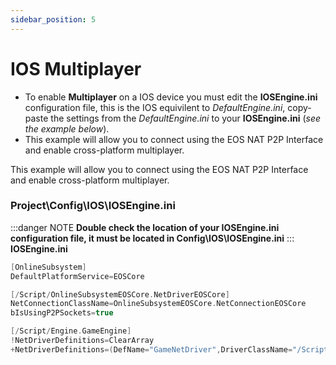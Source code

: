 ```yaml
---
sidebar_position: 5
---
```


# IOS Multiplayer
- To enable **Multiplayer** on a IOS device you must edit the **IOSEngine.ini** configuration file, this is the IOS equivilent to *DefaultEngine.ini*, copy-paste the settings from the *DefaultEngine.ini* to your **IOSEngine.ini** (*see the example below*).
- This example will allow you to connect using the EOS NAT P2P Interface and enable cross-platform multiplayer.

This example will allow you to connect using the EOS NAT P2P Interface and enable cross-platform multiplayer.

### Project\Config\IOS\IOSEngine.ini
:::danger NOTE
**Double check the location of your IOSEngine.ini configuration file, it must be located in Config\IOS\IOSEngine.ini**
:::
**IOSEngine.ini**
```c
[OnlineSubsystem]
DefaultPlatformService=EOSCore

[/Script/OnlineSubsystemEOSCore.NetDriverEOSCore]
NetConnectionClassName=OnlineSubsystemEOSCore.NetConnectionEOSCore
bIsUsingP2PSockets=true

[/Script/Engine.GameEngine]
!NetDriverDefinitions=ClearArray
+NetDriverDefinitions=(DefName="GameNetDriver",DriverClassName="/Script/OnlineSubsystemEOSCore.NetDriverEOSCore",DriverClassNameFallback="OnlineSubsystemUtils.IpNetDriver")
```